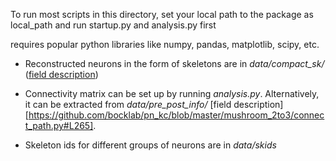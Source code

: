 
To run most scripts in this directory, set your local path to the package as local_path and run startup.py and analysis.py first

requires popular python libraries like numpy, pandas, matplotlib, scipy, etc.

- Reconstructed neurons in the form of skeletons are in *data/compact_sk/* ([field description](https://catmaid.readthedocs.io/en/stable/_static/api/index.html#operation/skeletons_compact-detail_list))

- Connectivity matrix can be set up by running *analysis.py*. Alternatively, it can be extracted from *data/pre_post_info/* [field description][https://github.com/bocklab/pn_kc/blob/master/mushroom_2to3/connect_path.py#L265].

-  Skeleton ids for different groups of neurons are in *data/skids*
